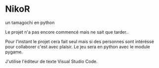 # NikoR
un tamagochi en python

Le projet n'a pas encore commencé mais ne sait que tarder..

Pour l'instant le projet cera fait seul mais si des personnes sont intéréssé 
pour collaborer c'est avec plaisir.
Le jeu sera en python avec le module pygame.

J'utilise l'éditeur de texte Visual Studio Code.
